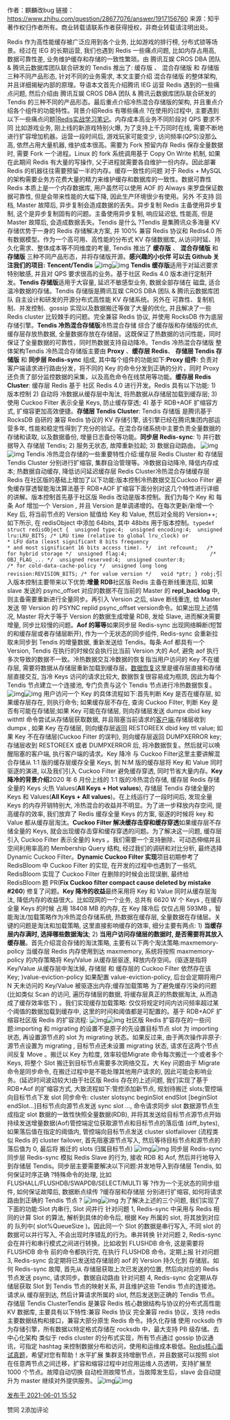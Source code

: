 作者：麒麟改bug
链接：https://www.zhihu.com/question/28677076/answer/1917156760
来源：知乎
著作权归作者所有。商业转载请联系作者获得授权，非商业转载请注明出处。



Redis 作为高性能缓存被广泛应用到各个业务, 比如游戏的排行榜, 分布式锁等场景。经过在 IEG 的长期运营, 我们也遇到 Redis 一些痛点问题, 比如内存占用高, 数据可靠性差, 业务维护缓存和存储的一致性繁琐。由 腾讯互娱 CROS DBA 团队 & 腾讯云数据库团队联合研发的 Tendis 推出了: 缓存版 、 混合存储版 和 存储版 三种不同产品形态, 针对不同的业务需求, 本文主要介绍 混合存储版 的整体架构, 并且详细揭秘内部的原理。导语本文首先介绍腾讯 IEG 运营 Redis 遇到的一些痛点问题, 然后介绍由 腾讯互娱 CROS DBA 团队 & 腾讯云数据库团队联合研发的 Tendis 的三种不同的产品形态。最后重点介绍冷热混合存储版的架构, 并且重点介绍各个组件的功能特性。背景介绍Redis 有哪些痛点 ?在使用的过程中, 主要遇到以下一些痛点问题|[Redis实战学习笔记](https://link.zhihu.com/?target=https%3A//www.oschina.net/action/GoToLink%3Furl%3Dhttps%3A%2F%2Fmp.weixin.qq.com%2Fs%2F3c2BEpxjY4Nx1tV5kpuEGg)。内存成本高业务不同阶段对 QPS 要求不同 比如游戏业务, 刚上线的新游戏特别火爆, 为了支持上千万同时在线, 需要不断地进行扩容增加机器。运营一段时间后, 游戏玩家可能变少, 访问频率(QPS)没那么高, 依然占用大量机器, 维护成本很高。需要为 Fork 预留内存 Redis 保存全量数据时, 需要 Fork 一个进程。Linux 的 fork 系统调用基于 Copy On Write 机制, 如果在此期间 Redis 有大量的写操作, 父子进程就需要各自维护一份内存。因此部署 Redis 的机器往往需要预留一半的内存。缓存一致性的问题 对于 Redis + MySQL 的架构需要业务方花费大量的精力来维护缓存和数据库的一致性。数据可靠性 Redis 本质上是一个内存数据库, 用户虽然可以使用 AOF 的 Always 来罗盘保证数据可靠性, 但是会带来性能的大幅下降, 因此生产环境很少有使用。另外 不支持 回档, Master 故障后, 异步复制会造成数据的丢失。异步复制 Redis 主备使用异步复制, 这个是异步复制固有的问题。主备使用异步复制, 响应延迟低, 性能高, 但是 Master 故障后, 会造成数据丢失。Tendis 是什么 ?Tendis 是集腾讯众多海量 KV 存储优势于一身的 Redis 存储解决方案, 并 100% 兼容 Redis 协议和 Redis4.0 所有数据模型。作为一个高可用、高性能的分布式 KV 存储数据库, 从访问时延、持久化需求、整体成本等不同维度的考量, Tendis 推出了 **缓存版** 、 **混合存储版** 和 **存储版** 三种不同产品形态，并将存储版开源。**感兴趣的小伙伴 可以去 Github 关注我们的项目:** **Tencent/Tendis**
![img](https://pica.zhimg.com/50/v2-698c761b80b4e368477ffb71b2fa6302_720w.jpg?source=1940ef5c)![img](https://pica.zhimg.com/80/v2-698c761b80b4e368477ffb71b2fa6302_1440w.jpg?source=1940ef5c)
**Tendis 缓存版**适用于对延迟要求特别敏感, 并且对 QPS 要求很高的业务。基于社区 Redis 4.0 版本进行定制开发。**Tendis 存储版**适用于大容量, 延迟不敏感型业务, 数据全部存储在 磁盘, 适合温冷数据的存储。Tendis 存储版是腾讯互娱 CROS DBA 团队 & 腾讯云数据库团队 自主设计和研发的开源分布式高性能 KV 存储系统。另外在 可靠性、复制机制、并发控制、gossip 实现以及数据搬迁等做了大量的优化, 并且解决了一些 Redis cluster 比较棘手的问题。完全兼容 Redis 协议, 并使用 RocksDB 作为底层存储引擎。**Tendis 冷热混合存储版**冷热混合存储 综合了缓存版和存储版的优点, 缓存层存放热数据, 全量数据存放在存储层。这既保证了热数据的访问性能，同时保证了全量数据的可靠性，同时热数据支持自动降冷。Tendis 冷热混合存储版 整体架构Tendis 冷热混合存储版主要由 **Proxy** 、**缓存层 Redis**、 **存储层 Tendis 存储版** 和 **同步层 Redis-sync** 组成, 其中每个组件的功能如下:**Proxy 组件**: 负责对客户端请求进行路由分发，将不同的 Key 的命令分发到正确的分片，同时 Proxy 还负责了部分监控数据的采集，以及高危命令在线禁用等功能。**缓存层 Redis Cluster**: 缓存层 Redis 基于 社区 Redis 4.0 进行开发。Redis 具有以下功能: 1) 版本控制 2) 自动将 冷数据从缓存层中淘汰, 将热数据从存储层加载到缓存层; 3) 使用 Cuckoo Filter 表示全量 Keys, 防止缓存穿透; 4) 基于 RDB+AOF 扩缩容方式, 扩缩容更加高效便捷。**存储层 Tendis Cluster**: Tendis 存储版 是腾讯基于 RocksDB 自研的 兼容 Redis 协议的 KV 存储引擎, 该引擎已经在腾讯集团内部运营多年, 性能和稳定性得到了充分的验证。在混合存储系统中主要负责全量数据的存储和读取, 以及数据备份, 增量日志备份等功能。**同步层 Redis-sync**: 1) 并行数据导入 存储层 Tendis; 2) 服务无状态, 故障重新拉起; 3) 数据自动路由。
![img](https://pic2.zhimg.com/50/v2-d0e9409d206fb4042b321b5c9f2a573f_720w.jpg?source=1940ef5c)![img](https://pic2.zhimg.com/80/v2-d0e9409d206fb4042b321b5c9f2a573f_1440w.jpg?source=1940ef5c)
Tendis 冷热混合存储的一些重要特性介绍:缓存层 Redis Cluster 和 存储层 Tendis Cluster 分别进行扩缩容, 集群自治管理等。冷数据自动降冷, 降低内存成本; 热数据自动缓存, 降低访问延迟缓存层 Redis Cluster冷热混合存储缓存层 Redis 在社区版的基础上增加了以下功能:版本控制冷热数据交互Cuckoo Filter 避免缓存穿透智能淘汰算法基于 RDB+AOF 扩缩容下面分别对这几个特性进行详细的讲解。版本控制首先基于社区版 Redis 改动是版本控制。我们为每个 Key 和 每条 Aof 增加一个 Version , 并且 Version 是单调递增的。在每次更新/新增一个 Key 后, 将当前节点的 Version 赋值给 Key 和 Value, 然后对全局的 Version++; 如下所示, 在 redisObject 中添加 64bits, 其中 48bits 用于版本控制。`typedef struct redisObject {  unsigned type:4;  unsigned encoding:4;  unsigned lru:LRU_BITS; /* LRU time (relative to global lru_clock) or                            * LFU data (least significant 8 bits frequency                            * and most significant 16 bits access time). */  int refcount;   /* for hybrid storage */  unsigned flag:4;                           /* OBJ_FLAG_... */  unsigned reserved:4;  unsigned counter:8;                        /* for cold-data-cache-policy */  unsigned long long revision:REVISION_BITS; /* for value version */   void *ptr; } robj;`引入版本控制主要带来以下优势:**增量 RDB**社区版 Redis 主备在断线重连后, 如果 slave 发送的 psync_offset 对应的数据不在当前的 Master 的 **repl_backlog** 中, 则主备需要重新进行全量同步。再引入 Version 之后, slave 断线重连, 给 Master 发送 带 Version 的 PSYNC replid psync_offset version命令。如果出现上述情况, Master 将大于等于 Version 的数据生成增量 RDB, 发给 Slave, 进而解决需要增量, 同步比较慢的问题。**Aof 的幂等**如果同步层 Redis-sync 出现网络瞬断(短暂的和缓存层或者存储层断开), 作为一个无状态的同步组件, Redis-sync 会重新拉取未同步到 Tendis 的增量数据, 重新发送给 Tendis。每条 Aof 都具有一个 Version, Tendis 在执行的时候仅会执行比当前 Version 大的 Aof, 避免 aof 执行多次导致的数据不一致。冷热数据交互冷数据的恢复指当用户访问的 Key 不在缓存层, 需要将数据从存储层重新加载到缓存层。[数据恢复](https://www.zhihu.com/search?q=数据恢复&search_source=Entity&hybrid_search_source=Entity&hybrid_search_extra={"sourceType"%3A"answer"%2C"sourceId"%3A1917156760})这里是缓存层直接和存储层直接交互, 当冷 Keys 访问的请求比较大, 数据恢复很容易成为瓶颈, 因此为每个 Tendis 节点建立一个连接池, 专门负责与这个 Tendis 节点进行冷热数据恢复。
![img](https://pic1.zhimg.com/50/v2-40ea48f5e222cf4f6c35c7b5b4e68cec_720w.jpg?source=1940ef5c)![img](https://pic1.zhimg.com/80/v2-40ea48f5e222cf4f6c35c7b5b4e68cec_1440w.jpg?source=1940ef5c)
用户访问一个 Key 的具体流程如下:首先判断 Key 是否在缓存层, 如果缓存层存在, 则执行命令; 如果缓存层不存在, 查询 Cuckoo Filter, 判断 Key 是否有可能在存储层;如果 Key 可能在存储层, 则向存储层发送 dumpx dbid key withttl 命令尝试从存储层获取数据, 并且阻塞当前请求的[客户端](https://www.zhihu.com/search?q=客户端&search_source=Entity&hybrid_search_source=Entity&hybrid_search_extra={"sourceType"%3A"answer"%2C"sourceId"%3A1917156760});存储层收到 dumpx , 如果 Key 在存储层, 则向缓存层返回 RESTOREEX dbid key ttl value; 如果 Key 不在存储层(Cuckoo Filter 的误判), 则向缓存层返回 DUMPXERROR key;存储层收到 RESTOREEX 或者 DUMPXERROR 后, 将冷数据恢复。然后就可以唤醒阻塞的客户端, 执行客户端的请求。Key 降冷 与 Cuckoo Filter这里主要讲解混合存储从 1:1 版的缓存层缓存全量 Keys, 到 N:M 版的缓存层将 Key 和 Value 同时驱逐的演进, 以及我们引入 Cuckoo Filter 避免缓存穿透, 同时节省大量内存。**Key 降冷的背景介绍**2020 年 6 月份上线的 1:1 版的冷热混合存储, 缓存层 Redis 存储全量的 Keys 火热 Values(**All Keys + Hot values**), 存储层 Tendis 存储全量的 Keys 和 Values(**All Keys + All values**)。在上线运行了一段时间后, 发现全量 Keys 的内存开销特别大, 冷热混合的收益并不明显。为了进一步释放内存空间, 提高缓存的效率, 我们放弃了 Redis 缓存全量 Keys 的方案, 驱逐的时候将 key 和 Value 都从缓存层淘汰。**Cuckoo Filter 解决缓存击穿和缓存穿透**如果缓存层不存储全量的 Keys, 就会出现缓存击穿和缓存穿透的问题。为了解决这一问题, 缓存层引入 Cuckoo Filter 表示全量的 keys 。我们需要一个支持删除、可动态伸缩并且空间利用率高的 Membership Query 结构, 经过我们的调研和对比分析, 最终选择 Dynamic Cuckoo Filter。**Dynamic Cuckoo Filter 实现**项目初期参考了 RedisBloom 中 Cuckoo Filter 的实现, 在开发的过程中也遇到了一些坑, RedisBloom 实现了 Cuckoo Filter 在删除的时候会出现误删, 最终给 RedisBloom 题 PR(**Fix Cuckoo filter compact cause deleted by mistake #260**) 修复了问题。**Key 降冷的收益**最终采用将 Key 和 Value 同时从缓存层淘汰, 降低内存的收益很大。比如现网的一个业务, 总共有 6620 W 个 Keys , 在缓存全量 Keys 的时候 占用 18408 MB 的内存, 在 Key 降冷后 仅仅占用 593MB 。智能淘汰/加载策略作为冷热混合存储系统, 热数据在缓存层, 全量数据在存储层。关键的问题是淘汰和加载策略, 这里直接影响缓存的效率, 细分主要有两点: 1) **当缓存层内存满时, 选择哪些数据淘汰**; 2) **当用户访问存储层的数据时, 是否需要将其放入缓存层**。首先介绍混合存储的淘汰策略, 主要有以下两个淘汰策略:maxmemory-policy 当缓存层 Redis 内存使用到达 maxmemory, 系统将按照 maxmemory-policy 的内存策略将 Key/Value 从缓存层驱逐, 释放内存空间。(驱逐是指将 Key/Value 从缓存层中淘汰掉, 存储层 和 缓存层的 Cuckoo Filter 依然存在该 Key; )value-eviction-policy 如果配置 value-eviction-policy, 后台会定期将用户 N 天未访问的 Key/Value 被驱逐出内存;缓存加载策略 为了避免缓存污染的问题(比如类似 Scan 的访问, 遍历存储层的数据, 将缓存层真正的热数据淘汰, 从而造成了缓存效率低下) 。我们实现缓存加载策略: 仅仅将规定时间内访问频率超过某个阈值的数据加载到缓存中, 这里的时间和阈值都是可配置的。基于 RDB+AOF 扩缩容社区版 Redis 的扩容流程:
![img](https://pic2.zhimg.com/50/v2-098a086f037df428c236657b0bac3db1_720w.jpg?source=1940ef5c)![img](https://pic2.zhimg.com/80/v2-098a086f037df428c236657b0bac3db1_1440w.jpg?source=1940ef5c)
社区版 Redis 扩容存在的一些问题:importing 和 migrating 的设置不是原子的先设置目标节点 slot 为 importing 状态, 再设置源节点的 slot 为 migrating 状态。如果反过来, 由于两次操作非原子: 源节点设置为 migrating , 目标节点还未设置 migrating 状态, 请求在这两个节点间反复 Move 。搬迁以 Key 为粒度, 效率较低Migrate 命令每次搬迁一个或者多个 Keys, 将整个 Slot 搬迁到目标节点需要多次网络交互。大 Key 问题由于 Migrate 命令是同步命令, 在搬迁过程中是不能处理其他用户请求的, 因此可能会影响业务。(延迟时间波动较大)由于社区版 Redis 存在的上述问题, 我们实现了基于 RDB+Aof 的扩缩容方式, 大致流程如下:管控添加新节点, 规划待搬迁 slots;管控端向目标节点下发 slot 同步命令: cluster slotsync beginSlot endSlot [beginSlot endSlot...]目标节点向源节点发送 sync slot ..., 命令请求同步 slot 数据源节点生成指定 slot 数据的一致性快照全量数据(RDB), 并将其发送给目标节点源节点开始持续发送增量数据(Aof)管控端定位获取源节点和目标节点的落后值 (diff_bytes), 如果落后值在指定的阈值内, 管控端向目标节点发送 cluster slotfailover (流程类似 Redis 的 cluster failover, 首先阻塞源节点写入, 然后等待目标节点和源节点的落后值为 0, 最后将 搬迁的 slots 归属目标节点)
![img](https://pic1.zhimg.com/50/v2-fc8134c972027890c9f63a2f3b0276d0_720w.jpg?source=1940ef5c)![img](https://pic1.zhimg.com/80/v2-fc8134c972027890c9f63a2f3b0276d0_1440w.jpg?source=1940ef5c)
同步层 Redis-sync同步层 Redis-sync 模拟 Redis Slave 的行为, 接收 RDB 和 Aof, 然后并行地导入到存储层 Tendis。同步层主要需要解决以下问题:并发地导入到存储层 Tendis, 如何保证时序正确 ?特殊命令的处理, 比如 FLUSHALL/FLUSHDB/SWAPDB/SELECT/MULTI 等 ?作为一个无状态的同步组件, 如何保证故障后, 数据断点续传 ?缓存层和存储层 分别进行扩缩容, 如何将请求路由到正确的 Tendis 节点 ?
![img](https://pic1.zhimg.com/50/v2-3dd6532a3310aa73c2b67a1f08ff33f8_720w.jpg?source=1940ef5c)![img](https://pic1.zhimg.com/80/v2-3dd6532a3310aa73c2b67a1f08ff33f8_1440w.jpg?source=1940ef5c)
为了解决上述的三个问题, 我们实现了下面的功能:Slot 内串行, Slot 间并行 针对问题 1, Redis-sync 中采用与 Redis 相同的计算 Slot 的算法, 解析到具体的命令后, 根据 Key 所属的 slot, 将其放到对应的 队列中( slot%QueueSize )。因此同一个 Slot 的数据是串行写入, 不同 slot 的数据可以并行写入, 不会出现时序错乱的行为。串并转换 针对问题 2, Redis-sync 会在并行和串行模式之间进行转换。比如收到 FLUSHDB 命令, 这是需要将 FLUSHDB 命令 前的命令都执行完, 在执行 FLUSHDB 命令。定期上报 针对问题 3, Redis-sync 会定期将已发送给存储层的 aof 的 Version 持久化到 存储层。如何 Redis-sync 故障, 首先从 存储层获取上次已发送的位置, 然后向对应的 Redis 节点发送 psync, 请求同步。数据自动路由 针对问题 4, Redis-sync 会定期从存储层获取 Slot 到 Tendis 节点的映射关系, 并且维护这些 Tendis 节点的连接池。请求从 缓存层到达, 然后计算请求所属的 slot, 然后发送到正确的 Tendis 节点。存储层 Tendis ClusterTendis 是兼容 Redis 核心数据结构与协议的分布式高性能 KV 数据库, 主要具有以下特性:兼容 Redis 协议 完全兼容 redis 协议，支持 redis 主要数据结构和接口，兼容大部分原生 Redis 命令。持久化存储 使用 rocksdb 作为存储引擎，所有数据以特定格式存储在 rocksdb 中，最大支持 PB 级存储。去中心化架构 类似于 redis cluster 的分布式实现，所有节点通过 gossip 协议通讯，可指定 hashtag 来控制数据分布和访问，使用和运维成本极低。[Redis核心面试真题](https://link.zhihu.com/?target=https%3A//www.oschina.net/action/GoToLink%3Furl%3Dhttps%3A%2F%2Fmp.weixin.qq.com%2Fs%2FlbC8jUt_ueX5uF8ENSWLfA)，希望对您有帮助！水平扩展 集群支持增删节点，并且数据可以按照 slot 在任意两节点之间迁移，扩容和缩容过程中对应用运维人员透明，支持扩展至 1000 个节点。故障自动切换 自动检测故障节点，当故障发生后，slave 会自动提升为 master 继续对外提供服务。
![img](https://pica.zhimg.com/50/v2-7cc04f31bf13fdac598734007128a8d5_720w.jpg?source=1940ef5c)![img](https://pica.zhimg.com/80/v2-7cc04f31bf13fdac598734007128a8d5_1440w.jpg?source=1940ef5c)

[发布于 2021-06-01 15:52](http://www.zhihu.com/question/28677076/answer/1917156760)



赞同 2添加评论